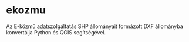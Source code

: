 # ekozmu
Az E-közmű adatszolgáltatás SHP állományait formázott DXF állományba konvertálja Python és QGIS segítségével.
